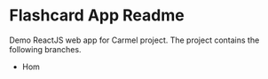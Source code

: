 # Flashcard App Readme
Demo ReactJS web app for Carmel project. The project contains the following branches.
* Hom